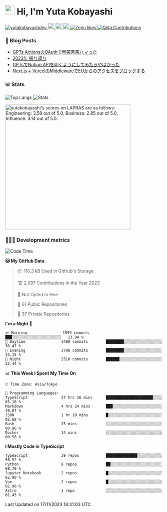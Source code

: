<h1><img src="https://emojis.slackmojis.com/emojis/images/1613942336/14158/balloons.gif?1613942336" width="30"/> Hi, I'm Yuta Kobayashi</h1>

<p align="left"> 
  <a href="https://github.com/yutakobayashidev/yutakobayashidev/">
    <img src="https://komarev.com/ghpvc/?username=yutakobayashdev" alt="yutakobayashdev" />
  </a>
  <a href="https://mastodon.social/@yutakobayashi">
    <img height="20" src="https://img.shields.io/mastodon/follow/107202517736161782?domain=https%3A%2F%2Fmastodon.social&label=Mastodon&logo=mastodon&style=plastic" />
  </a>
  <a href="https://github.com/yutakobayashidev">
    <img height="20" src="https://img.shields.io/github/followers/yutakobayashidev?label=follow&logo=github&style=flat" />
  </a>
  <a href="https://www.reddit.com/user/yutakobayashi">
    <img height="20" src="https://img.shields.io/reddit/user-karma/combined/yutakobayashi?label=Reddit&logo=reddit&style=flat" />
  </a>
  <a href="https://zenn.dev/yutakobayashi">
    <img src="https://badgen.org/img/zenn/yutakobayashi/likes?style=plastic" alt="Zenn likes" />
  </a>
  <a href="https://qiita.com/yutakobayashi">
    <img src="https://badgen.org/img/qiita/yutakobayashi/contributions?style=plastic" alt="Qiita Contributions" />
  </a>
</p>

### 📕 Blog Posts

<!-- BLOG-POST-LIST:START -->
- [GPTs ActionsのOAuthで無茶苦茶ハマった](https://zenn.dev/yutakobayashi/articles/gpts-oauth-error)
- [2023年 振り返り](https://yutakobayashi.dev/blog/2023)
- [GPTsでNotion APIを叩くようにしてみたらやばかった](https://zenn.dev/yutakobayashi/articles/gpts-notion-api)
- [Next.js + VercelのMiddlewareでEUからのアクセスをブロックする](https://zenn.dev/yutakobayashi/articles/eu-next-middleware)
<!-- BLOG-POST-LIST:END -->

### 📊 Stats

![Top Langs](https://github-readme-stats.vercel.app/api/top-langs/?username=yutakobayashidev)
![Stats](https://github-readme-stats.vercel.app/api?username=yutakobayashidev&count_private=true&show_icons=true&line_height=40)

<!--START_SECTION:lapras-card-->
<p ><a href="https://lapras.com/public/yutakobayashi" target="_blank" rel="noopener noreferrer"><img alt="yutakobayashi's scores on LAPRAS are as follows: Engineering: 3.58 out of 5.0, Business: 2.85 out of 5.0, Influence: 3.14 out of 5.0." src="https://lapras-card-generator.vercel.app/api/svg?e=3.58&b=2.85&i=3.14&b1=%23020e27&b2=%230e5593&i1=%2303102f&i2=%231688bf&l=en" width="400" ></a></p>
<!--END_SECTION:lapras-card-->

### 👩🏻‍💻 Development metrics

<!--START_SECTION:waka-->
![Code Time](http://img.shields.io/badge/Code%20Time-2%2C008%20hrs%2038%20mins-blue)

**🐱 My GitHub Data** 

> 📦 116.3 kB Used in GitHub's Storage 
 > 
> 🏆 2,097 Contributions in the Year 2023
 > 
> 🚫 Not Opted to Hire
 > 
> 📜 61 Public Repositories 
 > 
> 🔑 37 Private Repositories 
 > 
**I'm a Night 🦉** 

```text
🌞 Morning                1559 commits        ███░░░░░░░░░░░░░░░░░░░░░░   13.94 % 
🌆 Daytime                3408 commits        ████████░░░░░░░░░░░░░░░░░   30.47 % 
🌃 Evening                3708 commits        ████████░░░░░░░░░░░░░░░░░   33.15 % 
🌙 Night                  2510 commits        ██████░░░░░░░░░░░░░░░░░░░   22.44 % 
```


📊 **This Week I Spent My Time On** 

```text
🕑︎ Time Zone: Asia/Tokyo

💬 Programming Languages: 
TypeScript               37 hrs 16 mins      █████████████████████░░░░   85.18 % 
Markdown                 4 hrs 24 mins       ███░░░░░░░░░░░░░░░░░░░░░░   10.07 % 
JSON                     1 hr 10 mins        █░░░░░░░░░░░░░░░░░░░░░░░░   02.68 % 
Bash                     25 mins             ░░░░░░░░░░░░░░░░░░░░░░░░░   00.96 % 
Docker                   14 mins             ░░░░░░░░░░░░░░░░░░░░░░░░░   00.56 % 
```

**I Mostly Code in TypeScript** 

```text
TypeScript               39 repos            ██████████████░░░░░░░░░░░   56.52 % 
Python                   6 repos             ██░░░░░░░░░░░░░░░░░░░░░░░   08.70 % 
Jupyter Notebook         2 repos             █░░░░░░░░░░░░░░░░░░░░░░░░   02.90 % 
Vue                      2 repos             █░░░░░░░░░░░░░░░░░░░░░░░░   02.90 % 
Astro                    1 repo              ░░░░░░░░░░░░░░░░░░░░░░░░░   01.45 % 
```




 Last Updated on 17/11/2023 18:41:03 UTC
<!--END_SECTION:waka-->
